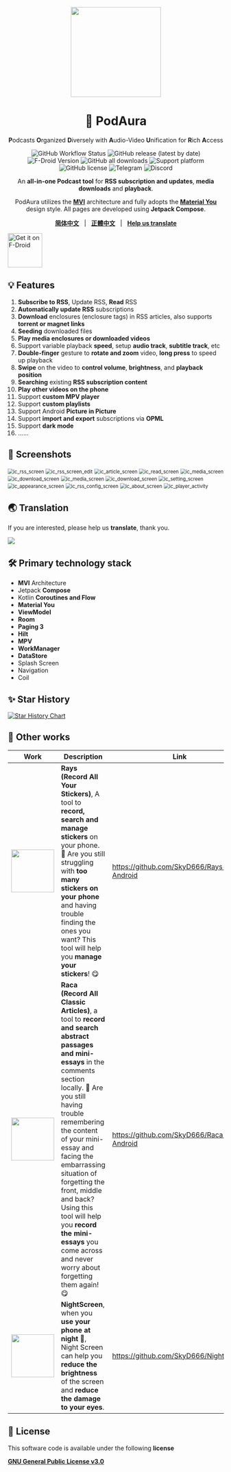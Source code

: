 <div align="center">
    <div>
        <img src="doc/image/PodAura.svg" style="height: 210px"/>
    </div>
    <h1>🥰 PodAura</h1>
    <p><b>P</b>odcasts <b>O</b>rganized <b>D</b>iversely with <b>A</b>udio-Video <b>U</b>nification for <b>R</b>ich <b>A</b>ccess</p>
    <p>
        <a href="https://github.com/SkyD666/PodAura/actions" style="text-decoration:none">
            <img src="https://img.shields.io/github/actions/workflow/status/SkyD666/PodAura/pre_release.yml?branch=master&style=for-the-badge" alt="GitHub Workflow Status"  />
        </a>
        <a href="https://github.com/SkyD666/PodAura/releases/latest" style="text-decoration:none">
            <img src="https://img.shields.io/github/v/release/SkyD666/PodAura?display_name=release&style=for-the-badge" alt="GitHub release (latest by date)"/>
        </a>
        <a href="https://f-droid.org/packages/com.skyd.anivu/" style="text-decoration:none">
            <img src="https://img.shields.io/f-droid/v/com.skyd.anivu?style=for-the-badge&logo=F-Droid&color=1976d2" alt="F-Droid Version"/>
        </a>
        <a href="https://github.com/SkyD666/PodAura/releases/latest" style="text-decoration:none" >
            <img src="https://img.shields.io/github/downloads/SkyD666/PodAura/total?style=for-the-badge" alt="GitHub all downloads"/>
        </a>
        <a href="https://www.android.com/versions/nougat-7-0" style="text-decoration:none" >
            <img src="https://img.shields.io/badge/Android 7.0+-brightgreen?style=for-the-badge&logo=android&logoColor=white" alt="Support platform"/>
        </a>
        <a href="https://github.com/SkyD666/PodAura/blob/master/LICENSE" style="text-decoration:none" >
            <img src="https://img.shields.io/github/license/SkyD666/PodAura?style=for-the-badge" alt="GitHub license"/>
        </a>
        <a href="https://t.me/SkyD666Chat" style="text-decoration:none" >
            <img src="https://img.shields.io/badge/Telegram-2CA5E0?logo=telegram&logoColor=white&style=for-the-badge" alt="Telegram"/>
        </a>
        <a href="https://discord.gg/pEWEjeJTa3" style="text-decoration:none" >
            <img src="https://img.shields.io/discord/982522006819991622?color=5865F2&label=Discord&logo=discord&logoColor=white&style=for-the-badge" alt="Discord"/>
        </a>
    </p>
    <p>
        An <b>all-in-one Podcast tool</b> for <b>RSS subscription and updates</b>, <b>media downloads</b> and <b>playback</b>.
    </p>
    <p>
        PodAura utilizes the <b><a href="https://developer.android.com/topic/architecture#recommended-app-arch">MVI</a></b> architecture and fully adopts the <b><a href="https://m3.material.io/">Material You</a></b> design style. All pages are developed using <b>Jetpack Compose</b>.
    </p>
    <p>
        <b><a href="doc/readme/README-zh-rCN.md">简体中文</a></b>&nbsp&nbsp&nbsp|&nbsp&nbsp&nbsp<b><a href="doc/readme/README-zh-rTW.md">正體中文</a></b>&nbsp&nbsp&nbsp|&nbsp&nbsp&nbsp<b><a href="https://crowdin.com/project/anivu">Help us translate</a></b>
    </p>
</div>



<a href="https://f-droid.org/packages/com.skyd.anivu"><img src="https://fdroid.gitlab.io/artwork/badge/get-it-on.png" alt="Get it on F-Droid" height="80"></a>

## 💡 Features

1. **Subscribe to RSS**, Update RSS, **Read** RSS
2. **Automatically update RSS** subscriptions
3. **Download** enclosures (enclosure tags) in RSS articles, also supports **torrent or magnet links**
4. **Seeding** downloaded files
5. **Play media enclosures or downloaded videos**
6. Support variable playback **speed**, setup **audio track**, **subtitle track**, etc
7. **Double-finger** gesture to **rotate and zoom** video, **long press** to speed up playback
8. **Swipe** on the video to **control volume**, **brightness**, and **playback position**
9. **Searching** existing **RSS subscription content**
10. **Play other videos on the phone**
11. Support **custom MPV player**
12. Support **custom playlists**
13. Support Android **Picture in Picture**
14. Support **import and export** subscriptions via **OPML**
15. Support **dark mode**
16. ......

## 🤩 Screenshots

<img src="doc/image/en/ic_rss_screen.jpg" alt="ic_rss_screen" style="zoom:80%;" /> <img src="doc/image/en/ic_rss_screen_edit.jpg" alt="ic_rss_screen_edit" style="zoom:80%;" />
<img src="doc/image/en/ic_article_screen.jpg" alt="ic_article_screen" style="zoom:80%;" /> <img src="doc/image/en/ic_read_screen.jpg" alt="ic_read_screen" style="zoom:80%;" />
<img src="doc/image/en/ic_media_screen.jpg" alt="ic_media_screen" style="zoom:80%;" /> <img src="doc/image/en/ic_player_activity_port.jpg" alt="ic_download_screen" style="zoom:80%;" />
<img src="doc/image/en/ic_history_screen.jpg" alt="ic_media_screen" style="zoom:80%;" /> <img src="doc/image/en/ic_download_screen.jpg" alt="ic_download_screen" style="zoom:80%;" />
<img src="doc/image/en/ic_setting_screen.jpg" alt="ic_setting_screen" style="zoom:80%;" /> <img src="doc/image/en/ic_appearance_screen.jpg" alt="ic_appearance_screen" style="zoom:80%;" />
<img src="doc/image/en/ic_rss_config_screen.jpg" alt="ic_rss_config_screen" style="zoom:80%;" /> <img src="doc/image/en/ic_about_screen.jpg" alt="ic_about_screen" style="zoom:80%;" />
<img src="doc/image/en/ic_player_activity.jpg" alt="ic_player_activity" style="zoom:80%;" />

## 🌏 Translation

If you are interested, please help us **translate**, thank you.

<a title="Crowdin" target="_blank" href="https://crowdin.com/project/anivu"><img src="https://badges.crowdin.net/anivu/localized.svg"></a>

## 🛠 Primary technology stack

- **MVI** Architecture
- Jetpack **Compose**
- Kotlin ﻿**Coroutines and Flow**
- **Material You**
- **ViewModel**
- **Room**
- **Paging 3**
- **Hilt**
- **MPV**
- **WorkManager**
- **DataStore**
- Splash Screen
- Navigation
- Coil

## ✨ Star History

[![Star History Chart](https://api.star-history.com/svg?repos=SkyD666/PodAura)](https://star-history.com/?repos=SkyD666/PodAura#SkyD666/PodAura&Date)

## 🎈 Other works

<table>
<thead>
  <tr>
    <th>Work</th>
    <th>Description</th>
    <th>Link</th>
  </tr>
</thead>
<tbody>
  <tr>
    <td><img src="doc/image/Rays.svg" style="height: 100px"/></td>
    <td><b>Rays (Record All Your Stickers)</b>, A tool to <b>record, search and manage stickers</b> on your phone. 🥰 Are you still struggling with <b>too many stickers on your phone</b> and having trouble finding the ones you want? This tool will help you <b>manage your stickers</b>! 😋</td>
    <td><a href="https://github.com/SkyD666/Rays-Android">https://github.com/SkyD666/Rays-Android</a></td>
  </tr>
  <tr>
    <td><img src="doc/image/Raca.svg" style="height: 100px"/></td>
    <td><b>Raca (Record All Classic Articles)</b>, a tool to <b>record and search abstract passages and mini-essays</b> in the comments section locally. 🤗 Are you still having trouble remembering the content of your mini-essay and facing the embarrassing situation of forgetting the front, middle and back? Using this tool will help you <b>record the mini-essays</b> you come across and never worry about forgetting them again! 😋</td>
    <td><a href="https://github.com/SkyD666/Raca-Android">https://github.com/SkyD666/Raca-Android</a></td>
  </tr>
  <tr>
    <td><img src="doc/image/NightScreen.svg" style="height: 100px"/></td>
    <td><b>NightScreen</b>, when you <b>use your phone at night</b> 🌙, Night Screen can help you <b>reduce the brightness</b> of the screen and <b>reduce the damage to your eyes</b>.</td>
    <td><a href="https://github.com/SkyD666/NightScreen">https://github.com/SkyD666/NightScreen</a></td>
  </tr>
</tbody>
</table>

## 📃 License

This software code is available under the following **license**

[**GNU General Public License v3.0**](LICENSE)
